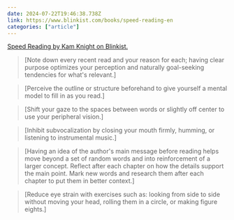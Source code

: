 ```yaml
---
date: 2024-07-22T19:46:38.738Z
link: https://www.blinkist.com/books/speed-reading-en
categories: ["article"]
---
```

[Speed Reading by Kam Knight on Blinkist.](https://www.blinkist.com/books/speed-reading-en)

> [Note down every recent read and your reason for each; having clear purpose optimizes your perception and naturally goal-seeking tendencies for what's relevant.]

> [Perceive the outline or structure beforehand to give yourself a mental model to fill in as you read.]

> [Shift your gaze to the spaces between words or slightly off center to use your peripheral vision.]

> [Inhibit subvocalization by closing your mouth firmly, humming, or listening to instrumental music.]

> [Having an idea of the author's main message before reading helps move beyond a set of random words and into reinforcement of a larger concept. Reflect after each chapter on how the details support the main point. Mark new words and research them after each chapter to put them in better context.]

> [Reduce eye strain with exercises such as: looking from side to side without moving your head, rolling them in a circle, or making figure eights.]
